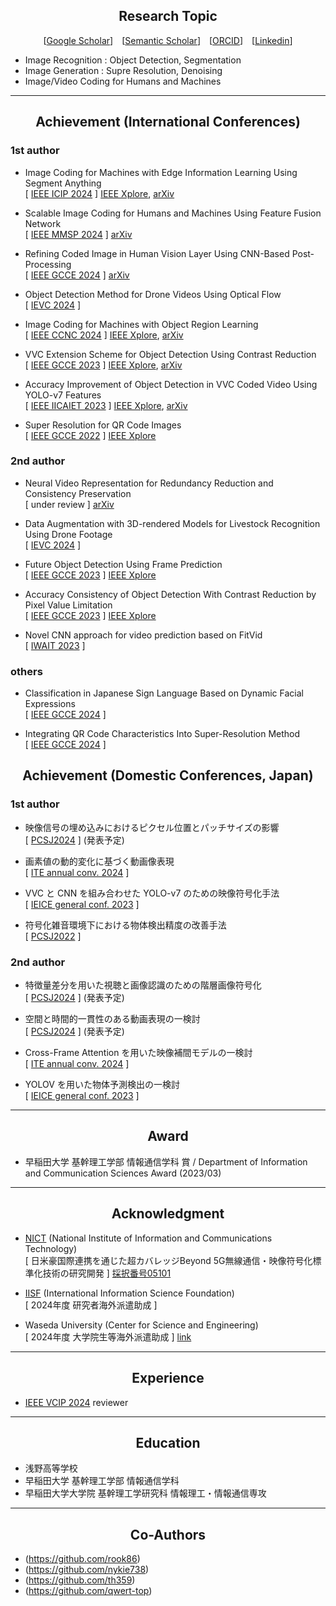 ## <div align="center">Research Topic</div>

<div align="center">
  
[[Google Scholar](https://scholar.google.com/citations?user=14XgxpcAAAAJ)]&emsp;[[Semantic Scholar](https://www.semanticscholar.org/author/Takahiro-Shindo/153439569?sort=total-citations)]&emsp;[[ORCID](https://orcid.org/0009-0003-9202-4594)]&emsp;[[Linkedin](https://www.linkedin.com/in/takahiro-shindo-222277318/)]<br> 

</div>

- Image Recognition : Object Detection, Segmentation<br>
- Image Generation : Supre Resolution, Denoising<br>
- Image/Video Coding for Humans and Machines<br>

---
## <div align="center">Achievement (International Conferences)</div>
### 1st author
- Image Coding for Machines with Edge Information Learning Using Segment Anything<br>
[ [IEEE ICIP 2024](https://2024.ieeeicip.org/) ]
[IEEE Xplore](https://ieeexplore.ieee.org/document/10647785), [arXiv](https://arxiv.org/abs/2403.04173)

- Scalable Image Coding for Humans and Machines Using Feature Fusion Network<br>
[ [IEEE MMSP 2024](https://attend.ieee.org/mmsp-2024/) ]
[arXiv](https://arxiv.org/abs/2405.09152)

- Refining Coded Image in Human Vision Layer Using CNN-Based Post-Processing<br>
[ [IEEE GCCE 2024](https://www.ieee-gcce.org/2024/) ]
[arXiv](https://arxiv.org/abs/2405.11894)

- Object Detection Method for Drone Videos Using Optical Flow<br>
[ [IEVC 2024](https://www.iieej.org/en/ievc2024/) ]


- Image Coding for Machines with Object Region Learning <br>
[ [IEEE CCNC 2024](https://ccnc2024.ieee-ccnc.org/) ]
[IEEE Xplore](https://ieeexplore.ieee.org/abstract/document/10454864), [arXiv](https://arxiv.org/abs/2308.13984)

- VVC Extension Scheme for Object Detection Using Contrast Reduction<br>
[ [IEEE GCCE 2023](https://www.ieee-gcce.org/2023/index.html) ]
[IEEE Xplore](https://ieeexplore.ieee.org/abstract/document/10315373), [arXiv](https://arxiv.org/abs/2305.18782)

- Accuracy Improvement of Object Detection in VVC Coded Video Using YOLO-v7 Features<br> 
[ [IEEE IICAIET 2023](http://iicaiet.ieeesabah.org/iicaiet2023.html) ]
[IEEE Xplore](https://ieeexplore.ieee.org/abstract/document/10291646), [arXiv](https://arxiv.org/abs/2304.00689)

- Super Resolution for QR Code Images<br>
[ [IEEE GCCE 2022](https://www.ieee-gcce.org/2022/) ]
[IEEE Xplore](https://ieeexplore.ieee.org/abstract/document/10014154)


### 2nd author
- Neural Video Representation for Redundancy Reduction and Consistency Preservation<br>
[ under review ]
[arXiv](https://arxiv.org/abs/2409.18497)

- Data Augmentation with 3D-rendered Models for Livestock Recognition Using Drone Footage<br>
[ [IEVC 2024](https://www.iieej.org/en/ievc2024/) ]


- Future Object Detection Using Frame Prediction<br>
[ [IEEE GCCE 2023](https://www.ieee-gcce.org/2023/index.html) ]
[IEEE Xplore](https://ieeexplore.ieee.org/abstract/document/10315434)

- Accuracy Consistency of Object Detection With Contrast Reduction by Pixel Value Limitation<br>
[ [IEEE GCCE 2023](https://www.ieee-gcce.org/2023/index.html) ]
[IEEE Xplore](https://ieeexplore.ieee.org/abstract/document/10315359)

- Novel CNN approach for video prediction based on FitVid<br>
[ [IWAIT 2023](https://iwait.online/) ]


### others
- Classification in Japanese Sign Language Based on Dynamic Facial Expressions<br>
[ [IEEE GCCE 2024](https://www.ieee-gcce.org/2024/) ]

- Integrating QR Code Characteristics Into Super-Resolution Method<br>
[ [IEEE GCCE 2024](https://www.ieee-gcce.org/2024/) ]

## <div align="center">Achievement (Domestic Conferences, Japan)</div>

### 1st author
- 映像信号の埋め込みにおけるピクセル位置とパッチサイズの影響<br>
[ [PCSJ2024](https://www.pcsj-imps.org/archive/2024.html) ] (発表予定)

- 画素値の動的変化に基づく動画像表現<br>
[ [ITE annual conv. 2024](https://www.ite.or.jp/annual/2024/) ]

- VVC と CNN を組み合わせた YOLO-v7 のための映像符号化手法<br>
[ [IEICE general conf. 2023](https://www.ieice-taikai.jp/2023general/jpn/index.html) ]

- 符号化雑音環境下における物体検出精度の改善手法<br>
[ [PCSJ2022](https://www.pcsj-imps.org/archive/2022.html) ]

### 2nd author
- 特徴量差分を用いた視聴と画像認識のための階層画像符号化<br>
[ [PCSJ2024](https://www.pcsj-imps.org/archive/2024.html) ] (発表予定)

- 空間と時間的一貫性のある動画表現の一検討<br>
[ [PCSJ2024](https://www.pcsj-imps.org/archive/2024.html) ] (発表予定)

- Cross-Frame Attention を用いた映像補間モデルの一検討<br>
[ [ITE annual conv. 2024](https://www.ite.or.jp/annual/2024/) ]

- YOLOV を用いた物体予測検出の一検討<br>
[ [IEICE general conf. 2023](https://www.ieice-taikai.jp/2023general/jpn/index.html) ]

---

## <div align="center">Award</div>
- 早稲田大学 基幹理工学部 情報通信学科 賞 / Department of Information and Communication Sciences Award (2023/03)<br>

---

## <div align="center">Acknowledgment</div>
- [NICT](https://www.nict.go.jp/index.html) (National Institute of Information and Communications Technology)<br>
[ 日米豪国際連携を通じた超カバレッジBeyond 5G無線通信・映像符号化標準化技術の研究開発 ] [採択番号05101](https://www.nict.go.jp/collabo/commission/B5Gsokushin/B5G_05101.html)

- [IISF](http://www.iisf.or.jp/) (International Information Science Foundation)<br>
[ 2024年度 研究者海外派遣助成 ]

- Waseda University (Center for Science and Engineering)<br>
[ 2024年度 大学院生等海外派遣助成 ] [link](https://waseda-research-portal.jp/international/graduate-student/)

---

## <div align="center">Experience</div>
- [IEEE VCIP 2024](https://www.vcip2024.org/index.html) reviewer

---

## <div align="center">Education</div>
- 浅野高等学校
- 早稲田大学 基幹理工学部 情報通信学科
- 早稲田大学大学院 基幹理工学研究科 情報理工・情報通信専攻
  
---

## <div align="center">Co-Authors</div>
- (https://github.com/rook86)
- (https://github.com/nykie738)
- (https://github.com/th359)
- (https://github.com/qwert-top)
  
<br>
<!--
<p><img src="https://github-readme-stats.vercel.app/api?username=final-0&theme=transparent"/></p>
<p><img align="left" src="https://github-readme-stats.vercel.app/api/top-langs?username=final-0&layout=compact&theme=transparent"/></p><br>
<!--<p><img align="left" src="https://github-profile-trophy.vercel.app/?username=final-0"/></p><br>-->
<!--
#### .
#### .
### Languages and Tools
<p align="left"> <a href="https://www.python.org" target="_blank" rel="noreferrer"> <img src="https://raw.githubusercontent.com/devicons/devicon/master/icons/python/python-original.svg" alt="python" width="40" height="40"/> </a> <a href="https://pytorch.org/" target="_blank" rel="noreferrer"> <img src="https://www.vectorlogo.zone/logos/pytorch/pytorch-icon.svg" alt="pytorch" width="40" height="40"/> </a> <a href="https://www.tensorflow.org" target="_blank" rel="noreferrer"> <img src="https://www.vectorlogo.zone/logos/tensorflow/tensorflow-icon.svg" alt="tensorflow" width="40" height="40"/> </a> </p>
<!--
### Software
#### VTM
-->
